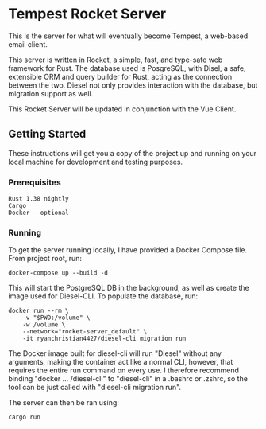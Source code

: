 # Tempest Rocket Server

This is the server for what will eventually become Tempest, a web-based email client.

This server is written in Rocket, a simple, fast, and type-safe web framework for Rust. The database used is PosgreSQL, with Disel, a safe, extensible ORM and query builder for Rust, acting as the connection between the two. Diesel not only provides interaction with the database, but migration support as well.

This Rocket Server will be updated in conjunction with the Vue Client.

## Getting Started

These instructions will get you a copy of the project up and running on your local machine for development and testing purposes.

### Prerequisites


```
Rust 1.38 nightly
Cargo
Docker - optional
```

### Running

To get the server running locally, I have provided a Docker Compose file. From project root, run:

```
docker-compose up --build -d
```

This will start the PostgreSQL DB in the background, as well as create the image used for Diesel-CLI. To populate the database, run:

```
docker run --rm \
    -v "$PWD:/volume" \
    -w /volume \
    --network="rocket-server_default" \
    -it ryanchristian4427/diesel-cli migration run
```

The Docker image built for diesel-cli will run "Diesel" without any arguments, making the container act like a normal CLI, however, that requires the entire run command on every use. I therefore recommend binding "docker ... /diesel-cli" to "diesel-cli" in a .bashrc or .zshrc, so the tool can be just called with "diesel-cli migration run".

The server can then be ran using:

```
cargo run
```

